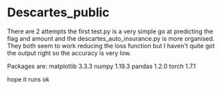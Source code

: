 # Descartes_public

There are 2 attempts the first test.py is a very simple go at predicting the flag and amount and the descartes_auto_insurance.py is more organised. They both seem to work reducing the loss function but I haven't quite got the output right so the accuracy is very low.

Packages are: matplotlib 3.3.3 numpy 1.19.3 pandas 1.2.0 torch 1.7.1

hope it runs ok
